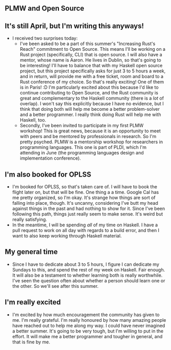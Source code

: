 ## PLMW and Open Source

## It's still April, but I'm writing this anyways!

- I received two surprises today:
  - I've been asked to be a part of this summer's "Increasing Rust's Reach" commitment to Open Source.
    This means I'll be working on a Rust project (specifically, CLI) that is open source. I will also
    have a mentor, whose name is Aaron. He lives in Dublin, so that's going to be interesting!
    I'll have to balance that with my Haskell open source project, but this project specifically asks
    for just 3 to 5 hours a week, and in return, will provide me with a free ticket, room and board to a
    Rust conference of my choice. So that's really exciting! One of them is in Paris! :D
    I'm particularly excited about this because I'd like to continue contributing to Open Source,
    and the Rust community is great and complementary to the Haskell community (there is a *lot* of overlap).
    I won't say this explicitly because I have no evidence, but I think that doing both will help me become
    a better problem-solver and a better programmer. I really think doing Rust will help me with Haskell, too.
  - Secondly, I've been invited to participate in my first PLMW workshop! This is great news, because it is an opportunity
    to meet with peers and be mentored by professionals in research. So I'm pretty psyched. PLMW is a mentorship workshop
    for researchers in programming languages. This one is part of PLDI, which I'm attending in June (the programming languages
    design and implementation conference).
    
## I'm also booked for OPLSS
- I'm booked for OPLSS, so that's taken care of. I will have to book the flight later on, but that will be fine.
  One thing a a time. Google Cal has me pretty organized, so I'm okay. It's strange how things are sort of falling 
  into place, though. It's uncanny, considering I've butt my head against things in the past and had nothing to show
  for it. Since I've been following this path, things just really seem to make sense. It's weird but really satisfying.
- In the meantime, I will be spending *all* of my time on Haskell. I have a pull request to work on all day
  with regards to a build error, and then I want to also keep working through Haskell material.
  
## My general time
- Since I have to dedicate about 3 to 5 hours, I figure I can dedicate my Sundays to this, and spend the rest of my
  week on Haskell. Fair enough. It will also be a testament to whether learning both is really worthwhile. I've seen
  the question often about whether a person should learn one or the other. So we'll see after this summer.
  
## I'm really excited
- I'm excited by how much encouragement the community has given to me. I'm really grateful. I'm really honoured by how
  many amazing people have reached out to help me along my way. I could have never imagined a better summer. It's going
  to be very tough, but I'm willing to put in the effort. It will make me a better programmer and tougher in general,
  and that is fine by me.
    
